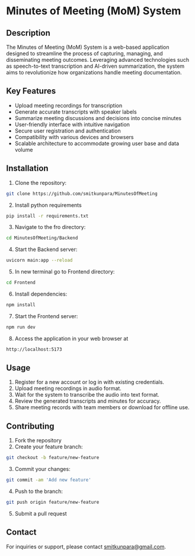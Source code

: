 # Minutes of Meeting (MoM) System

## Description
The Minutes of Meeting (MoM) System is a web-based application designed to streamline the process of capturing, managing, and disseminating meeting outcomes. Leveraging advanced technologies such as speech-to-text transcription and AI-driven summarization, the system aims to revolutionize how organizations handle meeting documentation.

## Key Features
- Upload meeting recordings for transcription
- Generate accurate transcripts with speaker labels
- Summarize meeting discussions and decisions into concise minutes
- User-friendly interface with intuitive navigation
- Secure user registration and authentication
- Compatibility with various devices and browsers
- Scalable architecture to accommodate growing user base and data volume

## Installation
1. Clone the repository: 
```bash 
git clone https://github.com/smitkunpara/MinutesOfMeeting
```
2. Install python requirements
```bash
pip install -r requirements.txt
```
3. Navigate to the fro directory: 
```bash 
cd MinutesOfMeeting/Backend 
```
4. Start the Backend server: 
```bash 
uvicorn main:app --reload
```
5. In new terminal go to Frontend directory: 
```bash 
cd Frontend 
```
6. Install dependencies: 
```bash 
npm install
```
7. Start the Frontend server: 
```bash 
npm run dev
```
8. Access the application in your web browser at 
```bash
http://localhost:5173
```

## Usage
1. Register for a new account or log in with existing credentials.
2. Upload meeting recordings in audio format.
3. Wait for the system to transcribe the audio into text format.
4. Review the generated transcripts and minutes for accuracy.
5. Share meeting records with team members or download for offline use.

## Contributing
1. Fork the repository
2. Create your feature branch: 
```bash 
git checkout -b feature/new-feature
```
3. Commit your changes: 
```bash 
git commit -am 'Add new feature'
```
4. Push to the branch: 
```bash 
git push origin feature/new-feature
```
5. Submit a pull request


## Contact
For inquiries or support, please contact [smitkunpara@gmail.com](mailto:smitkunpara@gmail.com).

